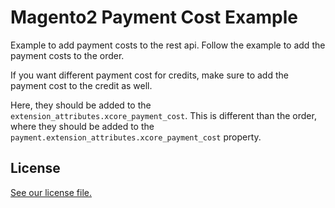 # Magento2 Payment Cost Example
Example to add payment costs to the rest api. Follow the example to add the payment costs to the order.

If you want different payment cost for credits, make sure to add the payment cost to the credit as well.

Here, they should be added to the `extension_attributes.xcore_payment_cost`. This is different than the order, where they should be added to the `payment.extension_attributes.xcore_payment_cost` property.

## License
[See our license file.](LICENSE)
